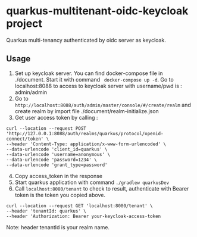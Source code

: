 # quarkus-multitenant-oidc-keycloak project

Quarkus multi-tenancy authenticated by oidc server as keycloak.

## Usage
1. Set up keycloak server. You can find docker-compose file in ./document. Start it with command `
docker-compose up -d`. Go to localhost:8088 to access to keycloak server with username/pwd is : admin/admin
2. Go to `http://localhost:8088/auth/admin/master/console/#/create/realm` and create realm by import file ./document/realm-initialize.json
3. Get user access token by calling :
```
curl --location --request POST 'http://127.0.0.1:8088/auth/realms/quarkus/protocol/openid-connect/token' \
--header 'Content-Type: application/x-www-form-urlencoded' \
--data-urlencode 'client_id=quarkus' \
--data-urlencode 'username=anonymous' \
--data-urlencode 'password=1234' \
--data-urlencode 'grant_type=password'
```
4. Copy access_token in the response
5. Start quarkus application with command `./gradlew quarkusDev`
6. Call `localhost:8080/tenant` to check to result, authenticate with Bearer token is the token you copied above.
 
```
curl --location --request GET 'localhost:8080/tenant' \
--header 'tenantId: quarkus' \
--header 'Authorization: Bearer your-keycloak-access-token
```

Note: header tenantId is your realm name.